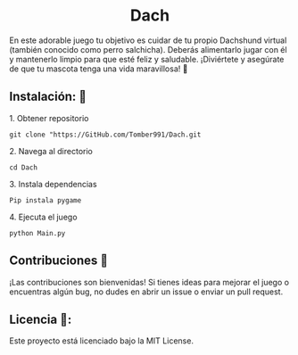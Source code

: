 <h1 align="center" id="title">Dach</h1>

<p id="description">En este adorable juego tu objetivo es cuidar de tu propio Dachshund virtual (también conocido como perro salchicha). Deberás alimentarlo jugar con él y mantenerlo limpio para que esté feliz y saludable. ¡Diviértete y asegúrate de que tu mascota tenga una vida maravillosa! 🌟</p>

<h2>Instalación: 🔨</h2>

<p>1. Obtener repositorio</p>

```
git clone "https://GitHub.com/Tomber991/Dach.git
```

<p>2. Navega al directorio</p>

```
cd Dach
```

<p>3. Instala dependencias</p>

```
Pip instala pygame
```

<p>4. Ejecuta el juego</p>

```
python Main.py
```
<h2> Contribuciones 🤝 </h2>
  
  ¡Las contribuciones son bienvenidas! Si tienes ideas para mejorar el juego o encuentras algún bug, no dudes en abrir un issue o enviar un pull request.

<h2>Licencia 📃:</h2>
Este proyecto está licenciado bajo la MIT License.
